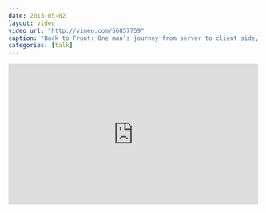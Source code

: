```yaml
---
date: 2013-05-02
layout: video
video_url: "http://vimeo.com/66857759"
caption: "Back to Front: One man’s journey from server to client side, given at Scottish Ruby Conference 2013"
categories: [talk]
---
```


<iframe src="http://player.vimeo.com/video/66857759" width="500" height="281" frameborder="0"></iframe>
